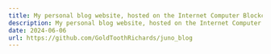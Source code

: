 ```yaml
---
title: My personal blog website, hosted on the Internet Computer Blockchain
description: My personal blog website, hosted on the Internet Computer Blockchain.
date: 2024-06-06
url: https://github.com/GoldToothRichards/juno_blog
---
```

